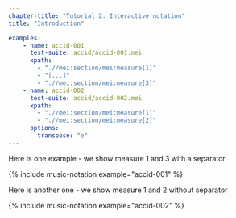 ```yaml
---
chapter-title: "Tutorial 2: Interactive notation"
title: "Introduction"

examples:
    - name: accid-001
      test-suite: accid/accid-001.mei
      xpath:
        - ".//mei:section/mei:measure[1]"
        - "[...]"
        - ".//mei:section/mei:measure[3]"
    - name: accid-002
      test-suite: accid/accid-002.mei
      xpath:
        - ".//mei:section/mei:measure[1]"
        - ".//mei:section/mei:measure[2]"
      options: 
        transpose: "e"
---
```


Here is one example - we show measure 1 and 3 with a separator

{% include music-notation example="accid-001" %}

Here is another one - we show measure 1 and 2 without separator

{% include music-notation example="accid-002" %}